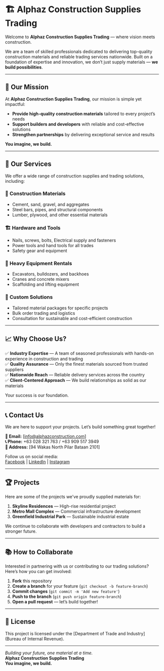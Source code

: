 # 🏗️ Alphaz Construction Supplies Trading

Welcome to **Alphaz Construction Supplies Trading** — where vision meets construction.  

We are a team of skilled professionals dedicated to delivering top-quality construction materials and reliable trading services nationwide. Built on a foundation of expertise and innovation, we don’t just supply materials — **we build possibilities**.  

---

## 🚧 Our Mission

At **Alphaz Construction Supplies Trading**, our mission is simple yet impactful:  
- **Provide high-quality construction materials** tailored to every project’s needs  
- **Support builders and developers** with reliable and cost-effective solutions  
- **Strengthen partnerships** by delivering exceptional service and results  

**You imagine, we build.**  

---

## 🏢 Our Services

We offer a wide range of construction supplies and trading solutions, including:

### 🔨 **Construction Materials**
- Cement, sand, gravel, and aggregates  
- Steel bars, pipes, and structural components  
- Lumber, plywood, and other essential materials  

### 🏗️ **Hardware and Tools**
- Nails, screws, bolts, Electrical supply and fasteners  
- Power tools and hand tools for all trades  
- Safety gear and equipment  

### 🚜 **Heavy Equipment Rentals**
- Excavators, bulldozers, and backhoes  
- Cranes and concrete mixers  
- Scaffolding and lifting equipment  

### 📐 **Custom Solutions**
- Tailored material packages for specific projects  
- Bulk order trading and logistics  
- Consultation for sustainable and cost-efficient construction  

---

## 📈 Why Choose Us?

✅ **Industry Expertise** — A team of seasoned professionals with hands-on experience in construction and trading  
✅ **Quality Assurance** — Only the finest materials sourced from trusted suppliers  
✅ **Nationwide Reach** — Reliable delivery services across the country  
✅ **Client-Centered Approach** — We build relationships as solid as our materials  

Your success is our foundation.  

---

## 📞 Contact Us

We are here to support your projects. Let’s build something great together!  

**📧 Email:** [info@alphazconstruction.com]  
**📞 Phone:** +63 028 321 763 / +63 909 517 3949  
**📍 Address:** [94 Wakas North Pilar Bataan 2101]  

Follow us on social media:  
[Facebook](#) | [LinkedIn](#) | [Instagram](#)  

---

## 🏆 Projects

Here are some of the projects we've proudly supplied materials for:

1. **Skyline Residences** — High-rise residential project  
2. **Metro Mall Complex** — Commercial infrastructure development  
3. **Greenfield Industrial Park** — Sustainable industrial estate  

We continue to collaborate with developers and contractors to build a stronger future.  

---

## 📚 How to Collaborate

Interested in partnering with us or contributing to our trading solutions? Here’s how you can get involved:

1. **Fork** this repository  
2. **Create a branch** for your feature (`git checkout -b feature-branch`)  
3. **Commit changes** (`git commit -m 'Add new feature'`)  
4. **Push to the branch** (`git push origin feature-branch`)  
5. **Open a pull request** — let’s build together!  

---

## 📄 License

This project is licensed under the [Department of Trade and Industry](Bureau of Internal Revenue).

---

*Building your future, one material at a time.*  
**Alphaz Construction Supplies Trading**  
**You imagine, we build.**  

